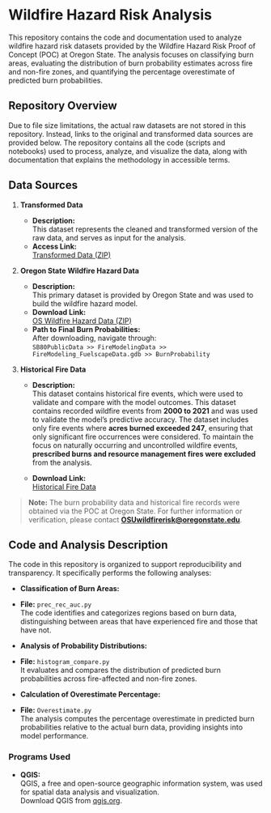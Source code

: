 # Wildfire Hazard Risk Analysis

This repository contains the code and documentation used to analyze wildfire hazard risk datasets provided by the Wildfire Hazard Risk Proof of Concept (POC) at Oregon State. The analysis focuses on classifying burn areas, evaluating the distribution of burn probability estimates across fire and non-fire zones, and quantifying the percentage overestimate of predicted burn probabilities.

## Repository Overview

Due to file size limitations, the actual raw datasets are not stored in this repository. Instead, links to the original and transformed data sources are provided below. The repository contains all the code (scripts and notebooks) used to process, analyze, and visualize the data, along with documentation that explains the methodology in accessible terms.

## Data Sources

1. **Transformed Data**  
   - **Description:**  
     This dataset represents the cleaned and transformed version of the raw data, and serves as input for the analysis.  
   - **Access Link:**  
     [Transformed Data (ZIP)](https://drive.google.com/file/d/1ZfwCwuKY_bJ-gGvi1U3fAXznWS4qTicP/view?usp=sharing)

2. **Oregon State Wildfire Hazard Data**  
   - **Description:**  
     This primary dataset is provided by Oregon State and was used to build the wildfire hazard model.  
   - **Download Link:**  
     [OS Wildfire Hazard Data (ZIP)](https://oe.oregonexplorer.info/externalcontent/wildfire/data/SB80_Public_Data.zip)  
   - **Path to Final Burn Probabilities:**  
     After downloading, navigate through:  
     `SB80PublicData >> FireModelingData >> FireModeling_FuelscapeData.gdb >> BurnProbability`

3. **Historical Fire Data**  
   - **Description:**  
     This dataset contains historical fire events, which were used to validate and compare with the model outcomes.  This dataset contains recorded wildfire events from **2000 to 2021** and was used to validate the model’s predictive accuracy. The dataset includes only fire events where **acres burned exceeded 247**, ensuring that only significant fire occurrences were considered. To maintain the focus on naturally occurring and uncontrolled wildfire events, **prescribed burns and resource management fires were excluded** from the analysis. 
     
   - **Download Link:**  
     [Historical Fire Data](https://oregonstate.box.com/s/wllct446dgf76fcj1fc2x17vtbm0t14g)

> **Note:** The burn probability data and historical fire records were obtained via the POC at Oregon State. For further information or verification, please contact **OSUwildfirerisk@oregonstate.edu**.

## Code and Analysis Description

The code in this repository is organized to support reproducibility and transparency. It specifically performs the following analyses:

- **Classification of Burn Areas:**
- **File:** `prec_rec_auc.py`  
  The code identifies and categorizes regions based on burn data, distinguishing between areas that have experienced fire and those that have not.

- **Analysis of Probability Distributions:**
- **File:** `histogram_compare.py`  
  It evaluates and compares the distribution of predicted burn probabilities across fire-affected and non-fire zones.

- **Calculation of Overestimate Percentage:**
- **File:** `Overestimate.py`   
  The analysis computes the percentage overestimate in predicted burn probabilities relative to the actual burn data, providing insights into model performance.

### Programs Used

- **QGIS:**  
  QGIS, a free and open-source geographic information system, was used for spatial data analysis and visualization.  
  Download QGIS from [qgis.org](https://qgis.org/en/site/).



